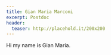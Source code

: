 ```yaml
---
title: Gian Maria Marconi
excerpt: Postdoc
header:
  teaser: http://placehold.it/200x200
---
```


Hi my name is Gian Maria.
